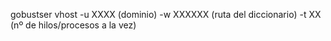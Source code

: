 gobustser vhost -u XXXX (dominio) -w XXXXXX (ruta del diccionario) -t XX (nº de hilos/procesos a la vez)
